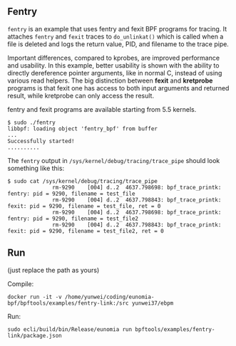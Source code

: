 ## Fentry

`fentry` is an example that uses fentry and fexit BPF programs for tracing. It
attaches `fentry` and `fexit` traces to `do_unlinkat()` which is called when a
file is deleted and logs the return value, PID, and filename to the
trace pipe.

Important differences, compared to kprobes, are improved performance and
usability. In this example, better usability is shown with the ability to
directly dereference pointer arguments, like in normal C, instead of using
various read helpers. The big distinction between **fexit** and **kretprobe**
programs is that fexit one has access to both input arguments and returned
result, while kretprobe can only access the result.

fentry and fexit programs are available starting from 5.5 kernels.

```shell
$ sudo ./fentry
libbpf: loading object 'fentry_bpf' from buffer
...
Successfully started!
..........
```

The `fentry` output in `/sys/kernel/debug/tracing/trace_pipe` should look
something like this:

```shell
$ sudo cat /sys/kernel/debug/tracing/trace_pipe
              rm-9290    [004] d..2  4637.798698: bpf_trace_printk: fentry: pid = 9290, filename = test_file
              rm-9290    [004] d..2  4637.798843: bpf_trace_printk: fexit: pid = 9290, filename = test_file, ret = 0
              rm-9290    [004] d..2  4637.798698: bpf_trace_printk: fentry: pid = 9290, filename = test_file2
              rm-9290    [004] d..2  4637.798843: bpf_trace_printk: fexit: pid = 9290, filename = test_file2, ret = 0
```

## Run

(just replace the path as yours)

Compile:

```console
docker run -it -v /home/yunwei/coding/eunomia-bpf/bpftools/examples/fentry-link:/src yunwei37/ebpm
```

Run:

```console
sudo ecli/build/bin/Release/eunomia run bpftools/examples/fentry-link/package.json
```